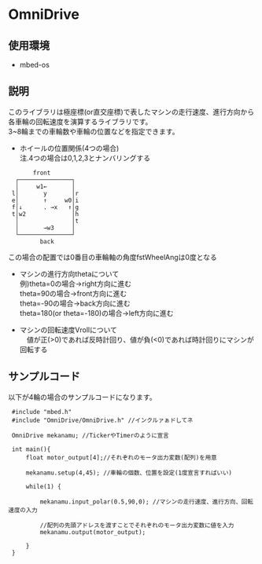 # OmniDrive

## 使用環境
- mbed-os

## 説明
このライブラリは極座標(or直交座標)で表したマシンの走行速度、進行方向から各車輪の回転速度を演算するライブラリです。  
3~8輪までの車輪数や車輪の位置などを指定できます。    

- ホイールの位置関係(4つの場合)  
  注.4つの場合は0,1,2,3とナンバリングする  

```
       front  
  ┌───────────────┐  
  │     w1←       │  
 l│       y       │r  
 e│       ↑     w0│i  
 f│↓      . →x   ↑│g  
 t│w2             │h  
  │               │t  
  │       →w3     │  
  └───────────────┘  
         back         
```

この場合の配置では0番目の車輪軸の角度fstWheelAngは0度となる

- マシンの進行方向thetaについて  
例)theta=0の場合→right方向に進む  
   theta=90の場合→front方向に進む  
   theta=-90の場合→back方向に進む  
   theta=180(or theta=-180)の場合→left方向に進む  
   
- マシンの回転速度Vrollについて  
　値が正(>0)であれば反時計回り、値が負(<0)であれば時計回りにマシンが回転する  

## サンプルコード
以下が4輪の場合のサンプルコードになります。  
```
 #include "mbed.h"
 #include "OmniDrive/OmniDrive.h" //インクルァぁドしてネ
 
 OmniDrive mekanamu; //TickerやTimerのように宣言
  
 int main(){
     float motor_output[4];//それぞれのモータ出力変数(配列)を用意
     
     mekanamu.setup(4,45); //車輪の個数、位置を設定(1度宣言すればいい)
     
     while(1) {
         
         mekanamu.input_polar(0.5,90,0); //マシンの走行速度、進行方向、回転速度の入力
         
         //配列の先頭アドレスを渡すことでそれぞれのモータ出力変数に値を入力
         mekanamu.output(motor_output);
         
     }
 }
```
